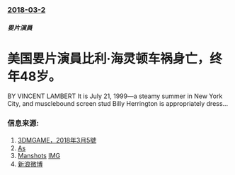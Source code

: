 ### [2018-03-2](/news/2018/03/2/index.md)

##### 㚻片演員
# 美国㚻片演員比利·海灵顿车祸身亡，终年48岁。 

BY VINCENT LAMBERT It is July 21, 1999—a steamy summer in New York City, and musclebound screen stud Billy Herrington is appropriately dress...


### 信息来源:

1. [3DMGAME，2018年3月5號](http://m.3dmgame.com/events/201803/3720232.html#_motz_)
2. [As](http://www.asthegroveturns.net/InterviewHerrington.html)
3. [Manshots](http://vincentlambert.blogspot.com/2007/03/porn-star-interview-billy-herrington.html) [IMG](http://4.bp.blogspot.com/_3GsDVD4bQfw/RepFi6MQDDI/AAAAAAAAAk4/Bj3o0V27Gk0/w1200-h630-p-k-no-nu/123.jpg)
4. [新浪微博](https://weibo.com/1910153365/G5M7Hxa1g)
